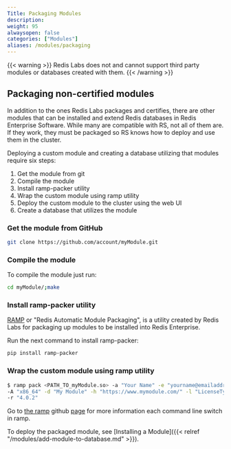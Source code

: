 ```yaml
---
Title: Packaging Modules
description:
weight: 95
alwaysopen: false
categories: ["Modules"]
aliases: /modules/packaging
---
```


{{< warning >}}
Redis Labs does not and cannot support third party modules or databases created with them.
{{< /warning >}}

## Packaging non-certified modules

In addition to the ones Redis Labs packages and certifies, there are
other modules that can be installed and extend Redis databases in Redis
Enterprise Software. While many are compatible with RS, not all of them
are. If they work, they must be packaged so RS knows how to deploy and
use them in the cluster.

Deploying a custom module and creating a database utilizing that modules
require six steps:

1. Get the module from git
1. Compile the module
1. Install ramp-packer utility
1. Wrap the custom module using ramp utility
1. Deploy the custom module to the cluster using the web UI
1. Create a database that utilizes the module

### Get the module from GitHub

```sh
git clone https://github.com/account/myModule.git
```

### Compile the module

To compile the module just run:

```sh
cd myModule/;make
```

### Install ramp-packer utility

[RAMP](https://github.com/RedisLabs/RAMP) or "Redis Automatic Module
Packaging", is a utility created by Redis Labs for packaging up modules
to be installed into Redis Enterprise.

Run the next command to install ramp-packer:

```sh
pip install ramp-packer
```

### Wrap the custom module using ramp utility

```sh
$ ramp pack <PATH_TO_myModule.so> -a "Your Name" -e "yourname@emailaddress.com"
-A "x86_64" -d "My Module" -h "https://www.mymodule.com/" -l "LicenseType"
-r "4.0.2"
```

Go to [the ramp](https://github.com/RedisLabs/RAMP) github [page](https://github.com/RedisLabs/RAMP)
for more information each command line switch in ramp.

To deploy the packaged module, see [Installing a Module]({{< relref "/modules/add-module-to-database.md" >}}).
